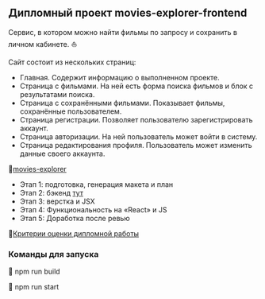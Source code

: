 ## Дипломный проект movies-explorer-frontend

Сервис, в котором можно найти фильмы по запросу и сохранить в личном кабинете. :boat:

Сайт состоит из нескольких страниц:

- Главная. Содержит информацию о выполненном проекте.
- Страница с фильмами. На ней есть форма поиска фильмов и блок с результатами поиска.
- Страница с сохранёнными фильмами. Показывает фильмы, сохранённые пользователем.
- Страница регистрации. Позволяет пользователю зарегистрировать аккаунт.
- Страница авторизации. На ней пользователь может войти в систему.
- Страница редактирования профиля. Пользователь может изменить данные своего аккаунта.

🔗[movies-explorer](https://movexp.nomoredomains.monster/)

- Этап 1: подготовка, генерация макета и план
- Этап 2: бэкенд [тут](https://github.com/ArsenyUkrainsky/movies-explorer-api)
- Этап 3: верстка и JSX
- Этап 4: Функциональность на «React» и JS
- Этап 5: Доработка после ревью

🔗[Критерии оценки дипломной работы](https://code.s3.yandex.net/web-developer/static/new-program/web-diploma-criteria-2.0/index.html)

### Команды для запуска

:small_blue_diamond: npm run build

:small_blue_diamond: npm run start
